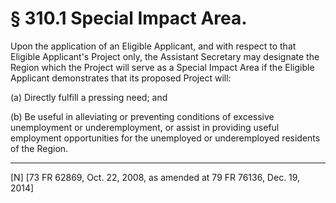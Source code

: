 # § 310.1   Special Impact Area.

Upon the application of an Eligible Applicant, and with respect to that Eligible Applicant's Project only, the Assistant Secretary may designate the Region which the Project will serve as a Special Impact Area if the Eligible Applicant demonstrates that its proposed Project will:


(a) Directly fulfill a pressing need; and


(b) Be useful in alleviating or preventing conditions of excessive unemployment or underemployment, or assist in providing useful employment opportunities for the unemployed or underemployed residents of the Region.



---

[N] [73 FR 62869, Oct. 22, 2008, as amended at 79 FR 76136, Dec. 19, 2014]




